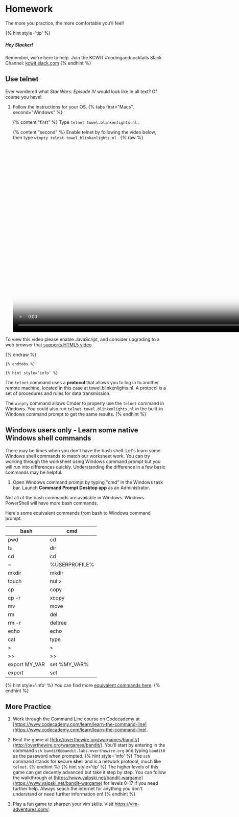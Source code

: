 # Homework
The more you practice, the more comfortable you’ll feel!

{% hint style='tip' %}
##### Hey Slacker!

Remember, we're here to help.
Join the KCWiT #codingandcocktails Slack Channel: [kcwit.slack.com](http://kcwit.slack.com)
{% endhint %}


## Use telnet
Ever wondered what _Star Wars: Episode IV_ would look like in all text? Of course you have!
1. Follow the instructions for your OS.
   {% tabs first="Macs", second="Windows" %}

    {% content "first" %}
Type `telnet towel.blinkenlights.nl` <i class="fa fa-share fa-rotate-180"></i>.

    {% content "second" %}
Enable telnet by following the video below, then type `winpty telnet towel.blinkenlights.nl` <i class="fa fa-share fa-rotate-180"></i>.
{% raw %}
  <video id="enable-telnet" class="video-js" controls preload="auto" width="900" height="600"
  poster="enable-telnet.jpg" data-setup="{}">
  <source src="videos/enable-telnet.mp4" type='video/mp4'>
  <p class="vjs-no-js">
    To view this video please enable JavaScript, and consider upgrading to a web browser that
    <a href="http://videojs.com/html5-video-support/" target="_blank">supports HTML5 video</a>
  </p>
  </video>
{% endraw %}

    {% endtabs %}

    {% hint style='info' %}
The `telnet` command uses a **protocol** that allows you to log in to another remote machine, located in this case at towel.blinkenlights.nl. A protocol is a set of procedures and rules for data transmission.

The `winpty` command allows Cmder to properly use the `telnet` command in Windows. You could also run `telnet towel.blinkenlights.nl` in the built-in Windows command prompt to get the same results.
    {% endhint %}

## Windows users only - Learn some native Windows shell commands
There may be times when you don't have the bash shell. Let's learn some Windows shell commands to match our worksheet work. You can try working through the worksheet using Windows command prompt but you will run into differences quickly. Understanding the difference in a few basic commands may be helpful.

1. Open Windows command prompt by typing "cmd" in the Windows task bar. Launch **Command Prompt Desktop app** as an Administrator.

Not all of the bash commands are available in Windows. Windows PowerShell will have more bash commands.

Here's some equivalent commands from bash to Windows command prompt.

| bash | cmd |
| --- | --- |
| pwd | cd |
| ls | dir | 
| cd | cd |
| ~ | %USERPROFILE% | 
| mkdir | mkdir |
| touch | nul > |
| cp | copy |
| cp -r | xcopy |
| mv | move |
| rm | del |
| rm -r | deltree |
| echo | echo |
| cat | type |
|  > | > |
| >> | >> | 
| export MY_VAR | set %MY_VAR% |
| export | set | 

{% hint style='info' %}
You can find more [equivalent commands here](https://access.redhat.com/documentation/en-US/Red_Hat_Enterprise_Linux/4/html/Step_by_Step_Guide/ap-doslinux.html).
{% endhint %}


## More Practice

1. Work through the Command Line course on Codecademy at [https://www.codecademy.com/learn/learn-the-command-line](https://www.codecademy.com/learn/learn-the-command-line).

1. Beat the game at [http://overthewire.org/wargames/bandit/](http://overthewire.org/wargames/bandit/). You'll start by entering in the command `ssh bandit0@bandit.labs.overthewire.org` <i class="fa fa-share fa-rotate-180"></i> and typing `bandit0` as the password when prompted.
    {% hint style='info' %}
The `ssh` command stands for **s**ecure **sh**ell and is a network protocol, much like `telnet`.
    {% endhint %}
    {% hint style='tip' %}
The higher levels of this game can get decently advanced but take it step by step. You can follow the walkthrough at [https://www.yalpski.net/bandit-wargame](https://www.yalpski.net/bandit-wargame) for levels 0-17 if you need further help. Always seach the internet for anything you don't understand or need further information on!
    {% endhint %}

1. Play a fun game to sharpen your vim skills. Visit https://vim-adventures.com/.

